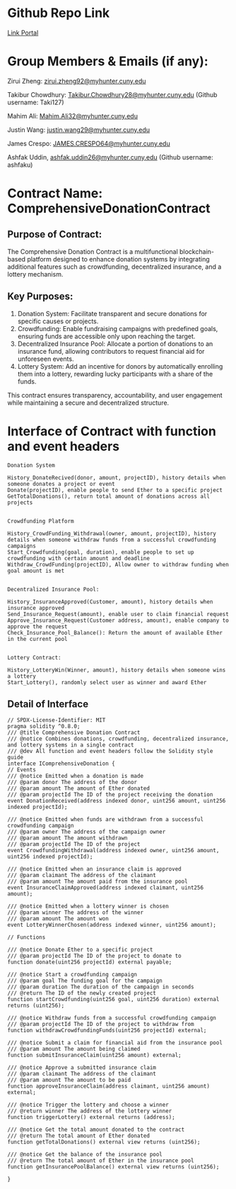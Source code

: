 # Github Repo Link

[Link Portal](https://github.com/zirui2333/Blockchain_Assignment_4)

# Group Members & Emails (if any):

Zirui Zheng: zirui.zheng92@myhunter.cuny.edu

Takibur Chowdhury: Takibur.Chowdhury28@myhunter.cuny.edu (Github username: Taki127)

Mahim Ali: Mahim.Ali32@myhunter.cuny.edu

Justin Wang: justin.wang29@myhunter.cuny.edu

James Crespo: JAMES.CRESPO64@myhunter.cuny.edu

Ashfak Uddin, ashfak.uddin26@myhunter.cuny.edu (Github username: ashfaku)

# Contract Name: ComprehensiveDonationContract

## Purpose of Contract:

The Comprehensive Donation Contract is a multifunctional blockchain-based platform designed to enhance donation systems by integrating additional features such as crowdfunding, decentralized insurance, and a lottery mechanism.

## Key Purposes:

1. Donation System: Facilitate transparent and secure donations for specific causes or projects.
2. Crowdfunding: Enable fundraising campaigns with predefined goals, ensuring funds are accessible only upon reaching the target.
3. Decentralized Insurance Pool: Allocate a portion of donations to an insurance fund, allowing contributors to request financial aid for unforeseen events.
4. Lottery System: Add an incentive for donors by automatically enrolling them into a lottery, rewarding lucky participants with a share of the funds.

This contract ensures transparency, accountability, and user engagement while maintaining a secure and decentralized structure.

# Interface of Contract with function and event headers

```solidity
Donation System

History_DonateRecived(donor, amount, projectID), history details when someone donates a project or event
Donate(projectID), enable people to send Ether to a specific project
GetTotalDonations(), return total amount of donations across all projects


Crowdfunding Platform

History_CrowdFunding_Withdrawal(owner, amount, projectID), history details when someone withdraw funds from a successful crowdfunding campaigns
Start_Crowdfunding(goal, duration), enable people to set up crowdfunding with certain amount and deadline
Withdraw_CrowdFunding(projectID), Allow owner to withdraw funding when goal amount is met


Decentralized Insurance Pool:

History_InsuranceApproved(Customer, amount), history details when insurance approved
Send_Insurance_Request(amount), enable user to claim financial request
Approve_Insurance_Request(Customer address, amount), enable company to approve the request
Check_Insurance_Pool_Balance(): Return the amount of available Ether in the current pool


Lottery Contract:

History_LotteryWin(Winner, amount), history details when someone wins a lottery
Start_Lottery(), randomly select user as winner and award Ether

```

## Detail of Interface

```solidity
// SPDX-License-Identifier: MIT
pragma solidity ^0.8.0;
/// @title Comprehensive Donation Contract
/// @notice Combines donations, crowdfunding, decentralized insurance, and lottery systems in a single contract
/// @dev All function and event headers follow the Solidity style guide
interface IComprehensiveDonation {
// Events
/// @notice Emitted when a donation is made
/// @param donor The address of the donor
/// @param amount The amount of Ether donated
/// @param projectId The ID of the project receiving the donation
event DonationReceived(address indexed donor, uint256 amount, uint256 indexed projectId);

/// @notice Emitted when funds are withdrawn from a successful crowdfunding campaign
/// @param owner The address of the campaign owner
/// @param amount The amount withdrawn
/// @param projectId The ID of the project
event CrowdfundingWithdrawal(address indexed owner, uint256 amount, uint256 indexed projectId);

/// @notice Emitted when an insurance claim is approved
/// @param claimant The address of the claimant
/// @param amount The amount paid from the insurance pool
event InsuranceClaimApproved(address indexed claimant, uint256 amount);

/// @notice Emitted when a lottery winner is chosen
/// @param winner The address of the winner
/// @param amount The amount won
event LotteryWinnerChosen(address indexed winner, uint256 amount);

// Functions

/// @notice Donate Ether to a specific project
/// @param projectId The ID of the project to donate to
function donate(uint256 projectId) external payable;

/// @notice Start a crowdfunding campaign
/// @param goal The funding goal for the campaign
/// @param duration The duration of the campaign in seconds
/// @return The ID of the newly created project
function startCrowdfunding(uint256 goal, uint256 duration) external returns (uint256);

/// @notice Withdraw funds from a successful crowdfunding campaign
/// @param projectId The ID of the project to withdraw from
function withdrawCrowdfundingFunds(uint256 projectId) external;

/// @notice Submit a claim for financial aid from the insurance pool
/// @param amount The amount being claimed
function submitInsuranceClaim(uint256 amount) external;

/// @notice Approve a submitted insurance claim
/// @param claimant The address of the claimant
/// @param amount The amount to be paid
function approveInsuranceClaim(address claimant, uint256 amount) external;

/// @notice Trigger the lottery and choose a winner
/// @return winner The address of the lottery winner
function triggerLottery() external returns (address);

/// @notice Get the total amount donated to the contract
/// @return The total amount of Ether donated
function getTotalDonations() external view returns (uint256);

/// @notice Get the balance of the insurance pool
/// @return The total amount of Ether in the insurance pool
function getInsurancePoolBalance() external view returns (uint256);

}
```
